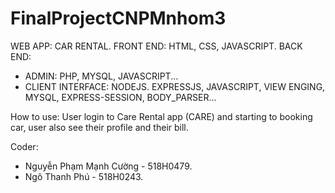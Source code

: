# FinalProjectCNPMnhom3
WEB APP: CAR RENTAL.
FRONT END: HTML, CSS, JAVASCRIPT.
BACK END: 
+ ADMIN: PHP, MYSQL, JAVASCRIPT...
+ CLIENT INTERFACE: NODEJS. EXPRESSJS, JAVASCRIPT, VIEW ENGING, MYSQL, EXPRESS-SESSION, BODY_PARSER...

How to use: User login to Care Rental app (CARE) and starting to booking car, user also see their profile and their bill.


Coder: 
- Nguyễn Phạm Mạnh Cường - 518H0479.
- Ngô Thanh Phú - 518H0243.
